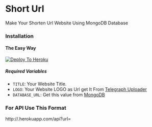 # Short Url
Make Your Shorten Url Website Using MongoDB Database
### Installation

#### The Easy Way

[![Deploy To Heroku](https://www.herokucdn.com/deploy/button.svg)](https://heroku.com/deploy?template=https://github.com/iseshu/short-url)

##### Required Variables

* `TITLE`: Your Website Title.
* `LOGO`: Your Website LOGO as Url get It From [Telegraph Uploader](http://telegraph.thisai.tech/)
* `DATABASE_URL`: Get this value from [MongoDB]([https://my.telegram.org/apps](https://www.mongodb.com/))

### For API Use This Format

http://<yourappname>.herokuapp.com/api?url=<url-to-shorten>
